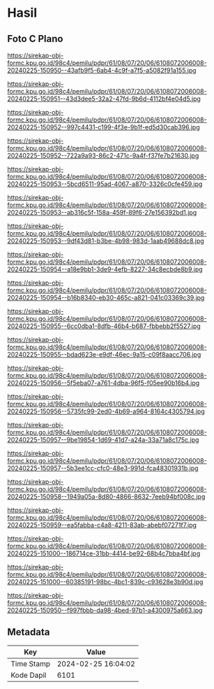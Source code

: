 # Hasil

## Foto C Plano

https://sirekap-obj-formc.kpu.go.id/98c4/pemilu/pdpr/61/08/07/20/06/6108072006008-20240225-150950--43afb9f5-6ab4-4c9f-a7f5-a5082f91a155.jpg

https://sirekap-obj-formc.kpu.go.id/98c4/pemilu/pdpr/61/08/07/20/06/6108072006008-20240225-150951--43d3dee5-32a2-47fd-9b6d-4112bf4e04d5.jpg

https://sirekap-obj-formc.kpu.go.id/98c4/pemilu/pdpr/61/08/07/20/06/6108072006008-20240225-150952--997c4431-c199-4f3e-9b1f-ed5d30cab396.jpg

https://sirekap-obj-formc.kpu.go.id/98c4/pemilu/pdpr/61/08/07/20/06/6108072006008-20240225-150952--722a9a93-86c2-471c-9a4f-f37fe7b21630.jpg

https://sirekap-obj-formc.kpu.go.id/98c4/pemilu/pdpr/61/08/07/20/06/6108072006008-20240225-150953--5bcd6511-95ad-4067-a870-3326c0cfe459.jpg

https://sirekap-obj-formc.kpu.go.id/98c4/pemilu/pdpr/61/08/07/20/06/6108072006008-20240225-150953--ab316c5f-158a-459f-89f6-27e156392bd1.jpg

https://sirekap-obj-formc.kpu.go.id/98c4/pemilu/pdpr/61/08/07/20/06/6108072006008-20240225-150953--9df43d81-b3be-4b98-983d-1aab49688dc8.jpg

https://sirekap-obj-formc.kpu.go.id/98c4/pemilu/pdpr/61/08/07/20/06/6108072006008-20240225-150954--a18e9bb1-3de9-4efb-8227-34c8ecbde8b9.jpg

https://sirekap-obj-formc.kpu.go.id/98c4/pemilu/pdpr/61/08/07/20/06/6108072006008-20240225-150954--b16b8340-eb30-465c-a821-041c03369c39.jpg

https://sirekap-obj-formc.kpu.go.id/98c4/pemilu/pdpr/61/08/07/20/06/6108072006008-20240225-150955--6cc0dba1-8dfb-46b4-b687-fbbebb2f5527.jpg

https://sirekap-obj-formc.kpu.go.id/98c4/pemilu/pdpr/61/08/07/20/06/6108072006008-20240225-150955--bdad623e-e9df-46ec-9a15-c09f8aacc706.jpg

https://sirekap-obj-formc.kpu.go.id/98c4/pemilu/pdpr/61/08/07/20/06/6108072006008-20240225-150956--5f5eba07-a761-4dba-96f5-f05ee90b16b4.jpg

https://sirekap-obj-formc.kpu.go.id/98c4/pemilu/pdpr/61/08/07/20/06/6108072006008-20240225-150956--5735fc99-2ed0-4b69-a964-8164c4305794.jpg

https://sirekap-obj-formc.kpu.go.id/98c4/pemilu/pdpr/61/08/07/20/06/6108072006008-20240225-150957--9be19854-1d69-41d7-a24a-33a71a8c175c.jpg

https://sirekap-obj-formc.kpu.go.id/98c4/pemilu/pdpr/61/08/07/20/06/6108072006008-20240225-150957--5b3ee1cc-cfc0-48e3-991d-fca48301931b.jpg

https://sirekap-obj-formc.kpu.go.id/98c4/pemilu/pdpr/61/08/07/20/06/6108072006008-20240225-150958--1949a05a-8d80-4866-8632-7eeb94bf008c.jpg

https://sirekap-obj-formc.kpu.go.id/98c4/pemilu/pdpr/61/08/07/20/06/6108072006008-20240225-150959--ea5fabba-c4a8-4211-83ab-abebf07271f7.jpg

https://sirekap-obj-formc.kpu.go.id/98c4/pemilu/pdpr/61/08/07/20/06/6108072006008-20240225-151000--186714ce-31bb-4414-be92-68b4c7bba4bf.jpg

https://sirekap-obj-formc.kpu.go.id/98c4/pemilu/pdpr/61/08/07/20/06/6108072006008-20240225-151000--60385191-98bc-4bc1-839c-c93628e3b90d.jpg

https://sirekap-obj-formc.kpu.go.id/98c4/pemilu/pdpr/61/08/07/20/06/6108072006008-20240225-150950--f997fbbb-da98-4bed-97b1-a4300975a663.jpg


## Metadata

| Key        | Value               |
| ---------- | ------------------- |
| Time Stamp | 2024-02-25 16:04:02 |
| Kode Dapil | 6101                |



